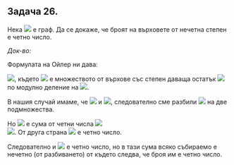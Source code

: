 ## Задача 26.

Нека <img src="https://latex.codecogs.com/svg.latex?\Large&space;G(V,E)"> е граф. Да се докаже, че броят на върховете от нечетна степен е четно число.

*Док-во:*

Формулата на Ойлер ни дава:

<img src="https://latex.codecogs.com/svg.latex?\Large&space;2|E|=\sum_{u\in{V}}deg(u)=\sum_{u\in{V_0^2}}deg(u)+\sum_{u\in{V_1^2}}deg(u)">, където <img src="https://latex.codecogs.com/svg.latex?\Large&space;\{V_k^m\},k\le{m-1}"> е множеството от върхове със степен даваща остатък <img src="https://latex.codecogs.com/svg.latex?\Large&space;k"> по модулно деление на <img src="https://latex.codecogs.com/svg.latex?m">.

В нашия случай имаме, че <img src="https://latex.codecogs.com/svg.latex?\Large&space;V_0^2\cup{V_1^2}=V"> и <img src="https://latex.codecogs.com/svg.latex?\Large&space;V_0^2\cap{V_1^2=\varnothing},{\;}V_0^2,V_1^2\subseteq{V}">, следователно сме разбили <img src="https://latex.codecogs.com/svg.latex?V"> на две подмножества.
  
  Но <img src="https://latex.codecogs.com/svg.latex?\Large&space;\sum_{u\in{V_0^2}}deg(u)"> е сума от четни числа <img src="https://latex.codecogs.com/svg.latex?\Large&space;\Rightarrow"><br><img src="https://latex.codecogs.com/svg.latex?\Large&space;{\sum_{u\in{V_0^2}}deg(u)}\equiv{0}(mod{\;}2)">. От друга страна <img src="https://latex.codecogs.com/svg.latex?\Large&space;2|E|"> е четно число.
  
Следователно и <img src="https://latex.codecogs.com/svg.latex?\Large&space;\sum_{u\in{V_1^2}}deg(u)"> е четно число, но в тази сума всяко събираемо е нечетно (от разбиването) от където следва, че броя им е четно число.
